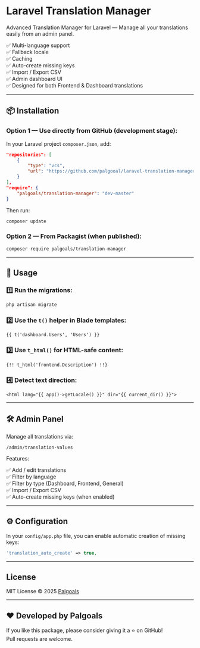 
# Laravel Translation Manager

Advanced Translation Manager for Laravel — Manage all your translations easily from an admin panel.

✅ Multi-language support  
✅ Fallback locale  
✅ Caching  
✅ Auto-create missing keys  
✅ Import / Export CSV  
✅ Admin dashboard UI  
✅ Designed for both Frontend & Dashboard translations  

---

## 📦 Installation

### Option 1 — Use directly from GitHub (development stage):

In your Laravel project `composer.json`, add:

```json
"repositories": [
    {
        "type": "vcs",
        "url": "https://github.com/palgooal/laravel-translation-manager.git"
    }
],
"require": {
    "palgoals/translation-manager": "dev-master"
}
```

Then run:

```bash
composer update
```

### Option 2 — From Packagist (when published):

```bash
composer require palgoals/translation-manager
```

---

## 🚀 Usage

### 1️⃣ Run the migrations:

```bash
php artisan migrate
```

### 2️⃣ Use the `t()` helper in Blade templates:

```blade
{{ t('dashboard.Users', 'Users') }}
```

### 3️⃣ Use `t_html()` for HTML-safe content:

```blade
{!! t_html('frontend.Description') !!}
```

### 4️⃣ Detect text direction:

```blade
<html lang="{{ app()->getLocale() }}" dir="{{ current_dir() }}">
```

---

## 🛠️ Admin Panel

Manage all translations via:

```
/admin/translation-values
```

Features:

✅ Add / edit translations  
✅ Filter by language  
✅ Filter by type (Dashboard, Frontend, General)  
✅ Import / Export CSV  
✅ Auto-create missing keys (when enabled)  

---

## ⚙️ Configuration

In your `config/app.php` file, you can enable automatic creation of missing keys:

```php
'translation_auto_create' => true,
```

---

## License

MIT License © 2025 [Palgoals](https://github.com/palgooal)

---

## ❤️ Developed by Palgoals

If you like this package, please consider giving it a ⭐ on GitHub!  
Pull requests are welcome.

